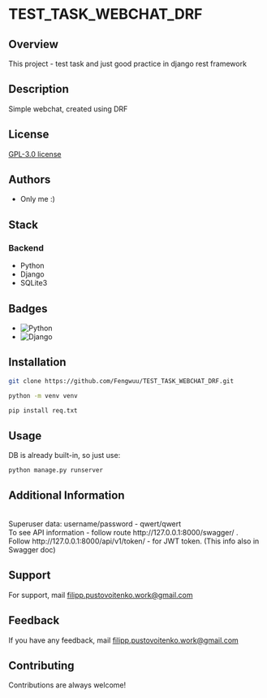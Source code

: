# TEST_TASK_WEBCHAT_DRF
## Overview

This project - test task and just good practice in django rest framework

## Description

Simple webchat, created using DRF

## License

[GPL-3.0 license](https://ru.wikipedia.org/wiki/GNU_General_Public_License#GPL_v3)


## Authors

- Only me :)


## Stack

### Backend
- Python
- Django
- SQLite3


  

## Badges

- ![Python](https://img.shields.io/badge/python-3670A0?style=for-the-badge&logo=python&logoColor=ffdd54) 
- ![Django](https://img.shields.io/badge/django-%23092E20.svg?style=for-the-badge&logo=django&logoColor=white) 

## Installation

```bash
git clone https://github.com/Fengwuu/TEST_TASK_WEBCHAT_DRF.git
```

```bash
python -m venv venv
```
```bash
pip install req.txt
```
    
## Usage
DB is already built-in, so just use:

```bash
python manage.py runserver
```

## Additional Information
<br>
Superuser data: username/password  - qwert/qwert <br>
To see API information - follow route http://127.0.0.1:8000/swagger/ . <br>
Follow http://127.0.0.1:8000/api/v1/token/ - for JWT token. (This info also in Swagger doc)

## Support

For support, mail filipp.pustovoitenko.work@gmail.com


## Feedback

If you have any feedback, mail filipp.pustovoitenko.work@gmail.com


## Contributing

Contributions are always welcome!




